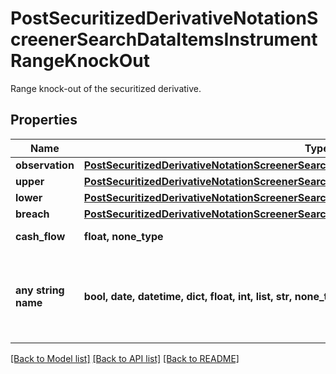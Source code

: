 # PostSecuritizedDerivativeNotationScreenerSearchDataItemsInstrumentRangeKnockOut

Range knock-out of the securitized derivative.

## Properties
Name | Type | Description | Notes
------------ | ------------- | ------------- | -------------
**observation** | [**PostSecuritizedDerivativeNotationScreenerSearchDataItemsInstrumentLockInObservation**](PostSecuritizedDerivativeNotationScreenerSearchDataItemsInstrumentLockInObservation.md) |  | [optional] 
**upper** | [**PostSecuritizedDerivativeNotationScreenerSearchDataItemsInstrumentRangeKnockOutUpper**](PostSecuritizedDerivativeNotationScreenerSearchDataItemsInstrumentRangeKnockOutUpper.md) |  | [optional] 
**lower** | [**PostSecuritizedDerivativeNotationScreenerSearchDataItemsInstrumentRangeKnockOutLower**](PostSecuritizedDerivativeNotationScreenerSearchDataItemsInstrumentRangeKnockOutLower.md) |  | [optional] 
**breach** | [**PostSecuritizedDerivativeNotationScreenerSearchDataItemsInstrumentRangeKnockOutBreach**](PostSecuritizedDerivativeNotationScreenerSearchDataItemsInstrumentRangeKnockOutBreach.md) |  | [optional] 
**cash_flow** | **float, none_type** | Cash flow amount. | [optional] 
**any string name** | **bool, date, datetime, dict, float, int, list, str, none_type** | any string name can be used but the value must be the correct type | [optional]

[[Back to Model list]](../README.md#documentation-for-models) [[Back to API list]](../README.md#documentation-for-api-endpoints) [[Back to README]](../README.md)


